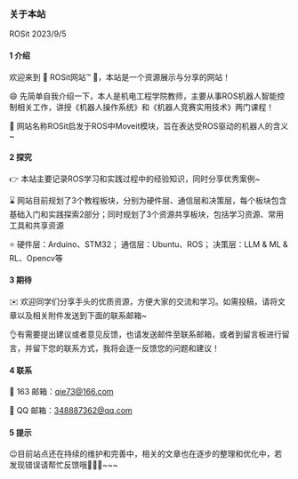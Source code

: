 ### 关于本站
ROSit 2023/9/5 


#### 1 介绍

欢迎来到 🎉 ROSit网站™ 🎉，本站是一个资源展示与分享的网站！

😄 先简单自我介绍一下，本人是机电工程学院教师，主要从事ROS机器人智能控制相关工作，讲授《机器人操作系统》和《机器人竞赛实用技术》两门课程！

💪 网站名称ROSit启发于ROS中Moveit模块，旨在表达受ROS驱动的机器人的含义~


#### 2 探究

👉 本站主要记录ROS学习和实践过程中的经验知识，同时分享优秀案例~

⌛️ 网站目前规划了3个教程板块，分别为硬件层、通信层和决策层，每个板块包含基础入门和实践探索2部分；同时规划了3个资源共享板块，包括学习资源、常用工具和共享资源

⭐ 硬件层：Arduino、STM32； 通信层：Ubuntu、ROS； 决策层：LLM & ML & RL、Opencv等 


#### 3 期待

✉️ 欢迎同学们分享手头的优质资源，方便大家的交流和学习。如需投稿，请将文章以及相关附件发送到下面的联系邮箱~

👌有需要提出建议或者意见反馈，也请发送邮件至联系邮箱，或者到留言板进行留言，并留下您的联系方式，我将会逐一反馈您的问题和建议！


#### 4 联系

📧 163 邮箱：qie73@166.com

📧 QQ 邮箱：348887362@qq.com


#### 5 提示

😉目前站点还在持续的维护和完善中，相关的文章也在逐步的整理和优化中，若发现错误请帮忙反馈哦🚀🚀🚀~~~